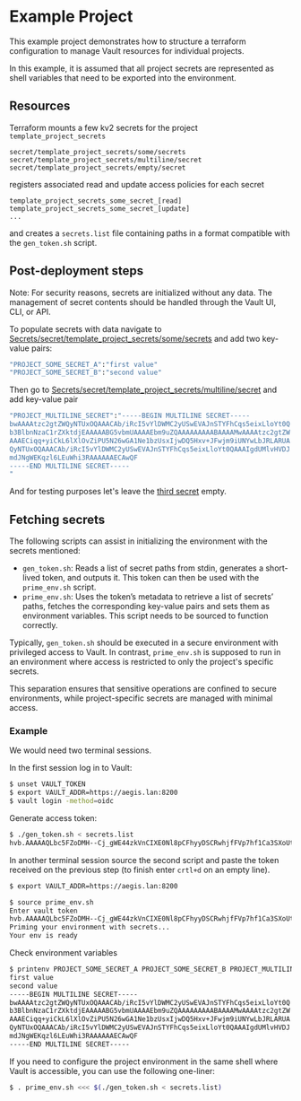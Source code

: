 # Example Project

This example project demonstrates how to structure a terraform configuration to manage Vault resources for individual projects.

In this example, it is assumed that all project secrets are represented as shell variables that need to be exported into the environment.

## Resources

Terraform mounts a few kv2 secrets for the project `template_project_secrets`

```text
secret/template_project_secrets/some/secrets
secret/template_project_secrets/multiline/secret
secret/template_project_secrets/empty/secret
```

registers associated read and update access policies for each secret

```text
template_project_secrets_some_secret_[read]
template_project_secrets_some_secret_[update]
...
```

and creates a `secrets.list` file containing paths in a format compatible with the `gen_token.sh` script.

## Post-deployment steps

Note: For security reasons, secrets are initialized without any data. The management of secret contents should be handled through the Vault UI, CLI, or API.

To populate secrets with data navigate to [Secrets/secret/template_project_secrets/some/secrets](https://aegis.lan:8200/ui/vault/secrets/secret/kv/template_project_secrets%2Fsome%2Fsecrets/details?version=1) and add two key-value pairs:

```bash
"PROJECT_SOME_SECRET_A":"first value"
"PROJECT_SOME_SECRET_B":"second value"
```

Then go to [Secrets/secret/template_project_secrets/multiline/secret](https://aegis.lan:8200/ui/vault/secrets/secret/kv/template_project_secrets%2Fmultiline%2Fsecret/details?version=1) and add  key-value pair

```bash
"PROJECT_MULTILINE_SECRET":"-----BEGIN MULTILINE SECRET-----
bwAAAAtzc2gtZWQyNTUxOQAAACAb/iRcI5vYlDWMC2yUSwEVAJnSTYFhCqs5eixLloYt0Q
b3BlbnNzaC1rZXktdjEAAAAABG5vbmUAAAAEbm9uZQAAAAAAAAABAAAAMwAAAAtzc2gtZW
AAAECiqq+yiCkL6lXlOvZiPU5N26wGA1Ne1bzUsxIjwDQ5Hxv+JFwjm9iUNYwLbJRLARUA
QyNTUxOQAAACAb/iRcI5vYlDWMC2yUSwEVAJnSTYFhCqs5eixLloYt0QAAAIgdUMlvHVDJ
mdJNgWEKqzl6LEuWhi3RAAAAAAECAwQF
-----END MULTILINE SECRET-----
"
```

And for testing purposes let's leave the [third secret](https://aegis.lan:8200/ui/vault/secrets/secret/kv/template_project_secrets%2Fempty%2Fsecret/details?version=1) empty.

## Fetching secrets

The following scripts can assist in initializing the environment with the secrets mentioned:

- `gen_token.sh`: Reads a list of secret paths from stdin, generates a short-lived token, and outputs it. This token can then be used with the `prime_env.sh` script.
- `prime_env.sh`: Uses the token’s metadata to retrieve a list of secrets’ paths, fetches the corresponding key-value pairs and sets them as environment variables. This script needs to be sourced to function correctly.

Typically, `gen_token.sh` should be executed in a secure environment with privileged access to Vault. In contrast, `prime_env.sh` is supposed to run in an environment where access is restricted to only the project's specific secrets.

This separation ensures that sensitive operations are confined to secure environments, while project-specific secrets are managed with minimal access.

### Example

We would need two terminal sessions.

In the first session log in to Vault:

```bash
$ unset VAULT_TOKEN
$ export VAULT_ADDR=https://aegis.lan:8200
$ vault login -method=oidc
```

Generate access token:

```bash
$ ./gen_token.sh < secrets.list
hvb.AAAAAQLbc5FZoDMH--Cj_gWE44zkVnCIXE0Nl8pCFhyyDSCRwhjfFVp7hf1Ca3SXoUtbwzr03lWXMWPQG3htUuL8wTsiW7-X0uR43RsMvs-hU0PcUPPZFxMy4JOXBtZ98TIFfYSylHaTAoM07FEm-1mX9wb2T1Piwfq0ki5XvpUX8ZRbluDcwc0UXRPmk9aCf9IQilkPLFfzHivsGj4FDBt0_TtjIodQd14LH75Exz3ewca1r3IZstgguXhnkES4zOzCLTAxR2aM6fvUqk3aC3EemAIfkbw1UQvbMpqjXFlbanGRTbY6Apk0GozDx0cudoCKB1YCcDY2CTopQswXln6NhlShzv0TghNO-E1P_vWiAvUSm62aggRzriZZ3vi_7swVZS0MT6-Xv7xONWIjyRBzfUOWyw0mVxxnT34ISyx0uJ5ns59B5FbcfGL_k63zVNXsaGpZPyGW46QKVWF4nuyVC9YR_AxGvRkBUZCkRMo
```

In another terminal session source the second script and paste the token received on the previous step (to finish enter `crtl+d` on an empty line).

```bash
$ export VAULT_ADDR=https://aegis.lan:8200

$ source prime_env.sh
Enter vault token
hvb.AAAAAQLbc5FZoDMH--Cj_gWE44zkVnCIXE0Nl8pCFhyyDSCRwhjfFVp7hf1Ca3SXoUtbwzr03lWXMWPQG3htUuL8wTsiW7-X0uR43RsMvs-hU0PcUPPZFxMy4JOXBtZ98TIFfYSylHaTAoM07FEm-1mX9wb2T1Piwfq0ki5XvpUX8ZRbluDcwc0UXRPmk9aCf9IQilkPLFfzHivsGj4FDBt0_TtjIodQd14LH75Exz3ewca1r3IZstgguXhnkES4zOzCLTAxR2aM6fvUqk3aC3EemAIfkbw1UQvbMpqjXFlbanGRTbY6Apk0GozDx0cudoCKB1YCcDY2CTopQswXln6NhlShzv0TghNO-E1P_vWiAvUSm62aggRzriZZ3vi_7swVZS0MT6-Xv7xONWIjyRBzfUOWyw0mVxxnT34ISyx0uJ5ns59B5FbcfGL_k63zVNXsaGpZPyGW46QKVWF4nuyVC9YR_AxGvRkBUZCkRMo
Priming your environment with secrets...
Your env is ready
```

Check environment variables

```bash
$ printenv PROJECT_SOME_SECRET_A PROJECT_SOME_SECRET_B PROJECT_MULTILINE_SECRET
first value
second value
-----BEGIN MULTILINE SECRET-----
bwAAAAtzc2gtZWQyNTUxOQAAACAb/iRcI5vYlDWMC2yUSwEVAJnSTYFhCqs5eixLloYt0Q
b3BlbnNzaC1rZXktdjEAAAAABG5vbmUAAAAEbm9uZQAAAAAAAAABAAAAMwAAAAtzc2gtZW
AAAECiqq+yiCkL6lXlOvZiPU5N26wGA1Ne1bzUsxIjwDQ5Hxv+JFwjm9iUNYwLbJRLARUA
QyNTUxOQAAACAb/iRcI5vYlDWMC2yUSwEVAJnSTYFhCqs5eixLloYt0QAAAIgdUMlvHVDJ
mdJNgWEKqzl6LEuWhi3RAAAAAAECAwQF
-----END MULTILINE SECRET-----
```

If you need to configure the project environment in the same shell where Vault is accessible, you can use the following one-liner:

```bash
$ . prime_env.sh <<< $(./gen_token.sh < secrets.list)
```
